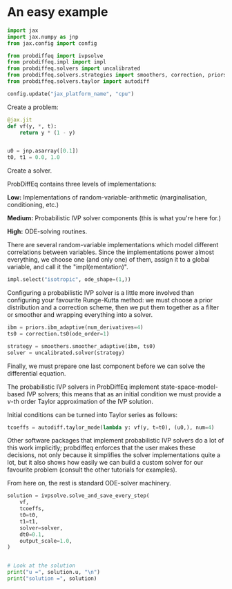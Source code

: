 # An easy example

```python
import jax
import jax.numpy as jnp
from jax.config import config

from probdiffeq import ivpsolve
from probdiffeq.impl import impl
from probdiffeq.solvers import uncalibrated
from probdiffeq.solvers.strategies import smoothers, correction, priors
from probdiffeq.solvers.taylor import autodiff

config.update("jax_platform_name", "cpu")
```

Create a problem:

```python
@jax.jit
def vf(y, *, t):
    return y * (1 - y)


u0 = jnp.asarray([0.1])
t0, t1 = 0.0, 1.0
```

<!-- #region -->
Create a solver.


ProbDiffEq contains three levels of implementations:

**Low:** Implementations of random-variable-arithmetic (marginalisation, conditioning, etc.)

**Medium:** Probabilistic IVP solver components (this is what you're here for.)

**High:** ODE-solving routines.


There are several random-variable implementations which model different correlations between variables.
Since the implementations power almost everything, we choose one (and only one) of them, assign it to a global variable, and call it the "impl(ementation)".

<!-- #endregion -->

```python
impl.select("isotropic", ode_shape=(1,))
```

Configuring a probabilistic IVP solver is a little more involved than configuring your favourite Runge-Kutta method:
we must choose a prior distribution and a correction scheme, then we put them together as a filter or smoother and wrapping everything into a solver.

```python
ibm = priors.ibm_adaptive(num_derivatives=4)
ts0 = correction.ts0(ode_order=1)

strategy = smoothers.smoother_adaptive(ibm, ts0)
solver = uncalibrated.solver(strategy)
```

Finally, we must prepare one last component before we can solve the differential equation.

The probabilistic IVP solvers in ProbDiffEq implement state-space-model-based IVP solvers; this means that as an initial condition we must provide a $\nu$-th order Taylor approximation of the IVP solution.

Initial conditions can be turned into Taylor series as follows:

```python
tcoeffs = autodiff.taylor_mode(lambda y: vf(y, t=t0), (u0,), num=4)
```

Other software packages that implement probabilistic IVP solvers do a lot of this work implicitly; probdiffeq enforces that the user makes these decisions, not only because it simplifies the solver implementations quite a lot, but it also shows how easily we can build a custom solver for our favourite problem (consult the other tutorials for examples).


From here on, the rest is standard ODE-solver machinery.

```python
solution = ivpsolve.solve_and_save_every_step(
    vf,
    tcoeffs,
    t0=t0,
    t1=t1,
    solver=solver,
    dt0=0.1,
    output_scale=1.0,
)


# Look at the solution
print("u =", solution.u, "\n")
print("solution =", solution)
```
